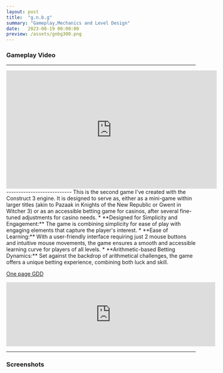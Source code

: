 ```yaml
---
layout: post
title:  "g.n.b.g"
summary: "Gameplay,Mechanics and Level Design"
date:   2023-08-19 00:00:00
preview: /assets/gnbg300.png
---
```

### Gameplay Video
---------------------------
<iframe width="560" height="315" src="https://www.youtube.com/embed/5fFX7SnJWCQ?si=zmIQ06mwYYL_8MB0" title="YouTube video player" frameborder="0" allow="accelerometer; autoplay; clipboard-write; encrypted-media; gyroscope; picture-in-picture; web-share" allowfullscreen></iframe>
---------------------------
This is the second game I've created with the Construct 3 engine. It is designed to serve as, either as a mini-game within larger titles (akin to Pazaak in Knights of the New Republic or Gwent in Witcher 3) or as an accessible betting game  for casinos, after several fine-tuned adjustments for casino needs.
* **Designed for Simplicity and Engagement:** The game is combining simplicity for ease of play with engaging elements that capture the player's interest.
* **Ease of Learning:** With a user-friendly interface requiring just 2 mouse buttons and intuitive mouse movements, the game ensures a smooth and accessible learning curve for players of all levels.
* **Arithmetic-based Betting Dynamics:** Set against the backdrop of arithmetical challenges, the game offers a unique betting experience, combining both luck and skill.

[One page GDD](/assets/GNBG_one_page_GDD.pdf)


<iframe frameborder="0" src="https://itch.io/embed/2113263?border_width=3" width="556" height="171"><a href="https://htramu.itch.io/gnbg">g.n.b.g. by Umarth</a></iframe>

---------------------------
### Screenshots


<blockquote class="imgur-embed-pub" lang="en" data-id="a/e2WS5DH" data-context="false" ></blockquote><script async src="//s.imgur.com/min/embed.js" charset="utf-8"></script>